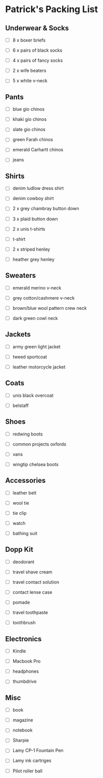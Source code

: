 # Patrick's Packing List

## Underwear & Socks
- [ ] 8 x boxer briefs

- [ ] 6 x pairs of black socks

- [ ] 4 x pairs of fancy socks

- [ ] 2 x wife beaters

- [ ] 5 x white v-neck

## Pants
- [ ] blue gio chinos

- [ ] khaki gio chinos

- [ ] slate gio chinos

- [ ] green Farah chinos

- [ ] emerald Carhartt chinos

- [ ] jeans 

## Shirts
- [ ] denim ludlow dress shirt

- [ ] denim cowboy shirt

- [ ] 2 x grey chambray button down

- [ ] 3 x plaid button down

- [ ] 2 x unis t-shirts

- [ ] t-shirt

- [ ] 2 x striped henley

- [ ] heather grey henley

## Sweaters
- [ ] emerald merino v-neck

- [ ] grey cotton/cashmere v-neck

- [ ] brown/blue wool pattern crew neck

- [ ] dark green cowl neck

## Jackets
- [ ] army green light jacket

- [ ] tweed sportcoat

- [ ] leather motorcycle jacket

## Coats
- [ ] unis black overcoat

- [ ] belstaff

## Shoes
- [ ] redwing boots

- [ ] common projects oxfords

- [ ] vans

- [ ] wingtip chelsea boots

## Accessories
- [ ] leather belt

- [ ] wool tie

- [ ] tie clip

- [ ] watch

- [ ] bathing suit

## Dopp Kit
- [ ] deodorant

- [ ] travel shave cream

- [ ] travel contact solution

- [ ] contact lense case

- [ ] pomade

- [ ] travel toothpaste

- [ ] toothbrush

## Electronics
- [ ] Kindle

- [ ] Macbook Pro

- [ ] headphones

- [ ] thumbdrive

## Misc
- [ ] book

- [ ] magazine

- [ ] notebook

- [ ] Sharpie

- [ ] Lamy CP-1 Fountain Pen

- [ ] Lamy ink cartriges

- [ ] Pilot roller ball
